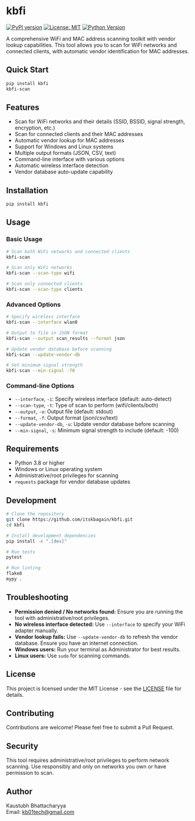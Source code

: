 # kbfi

[![PyPI version](https://img.shields.io/pypi/v/kbfi.svg)](https://pypi.org/project/kbfi/)
[![License: MIT](https://img.shields.io/badge/License-MIT-yellow.svg)](LICENSE)
[![Python Version](https://img.shields.io/pypi/pyversions/kbfi.svg)](https://pypi.org/project/kbfi/)

A comprehensive WiFi and MAC address scanning toolkit with vendor lookup capabilities. This tool allows you to scan for WiFi networks and connected clients, with automatic vendor identification for MAC addresses.

## Quick Start

```bash
pip install kbfi
kbfi-scan
```

## Features

- Scan for WiFi networks and their details (SSID, BSSID, signal strength, encryption, etc.)
- Scan for connected clients and their MAC addresses
- Automatic vendor lookup for MAC addresses
- Support for Windows and Linux systems
- Multiple output formats (JSON, CSV, text)
- Command-line interface with various options
- Automatic wireless interface detection
- Vendor database auto-update capability

## Installation

```bash
pip install kbfi
```

## Usage

### Basic Usage

```bash
# Scan both WiFi networks and connected clients
kbfi-scan

# Scan only WiFi networks
kbfi-scan --scan-type wifi

# Scan only connected clients
kbfi-scan --scan-type clients
```

### Advanced Options

```bash
# Specify wireless interface
kbfi-scan --interface wlan0

# Output to file in JSON format
kbfi-scan --output scan_results --format json

# Update vendor database before scanning
kbfi-scan --update-vendor-db

# Set minimum signal strength
kbfi-scan --min-signal -70
```

### Command-line Options

- `--interface`, `-i`: Specify wireless interface (default: auto-detect)
- `--scan-type`, `-t`: Type of scan to perform (wifi/clients/both)
- `--output`, `-o`: Output file (default: stdout)
- `--format`, `-f`: Output format (json/csv/text)
- `--update-vendor-db`, `-u`: Update vendor database before scanning
- `--min-signal`, `-s`: Minimum signal strength to include (default: -100)

## Requirements

- Python 3.8 or higher
- Windows or Linux operating system
- Administrative/root privileges for scanning
- `requests` package for vendor database updates

## Development

```bash
# Clone the repository
git clone https://github.com/itskbagain/kbfi.git
cd kbfi

# Install development dependencies
pip install -e ".[dev]"

# Run tests
pytest

# Run linting
flake8
mypy .
```

## Troubleshooting

- **Permission denied / No networks found:** Ensure you are running the tool with administrative/root privileges.
- **No wireless interface detected:** Use `--interface` to specify your WiFi adapter manually.
- **Vendor lookup fails:** Use `--update-vendor-db` to refresh the vendor database. Ensure you have an internet connection.
- **Windows users:** Run your terminal as Administrator for best results.
- **Linux users:** Use `sudo` for scanning commands.

## License

This project is licensed under the MIT License - see the [LICENSE](LICENSE) file for details.

## Contributing

Contributions are welcome! Please feel free to submit a Pull Request.

## Security

This tool requires administrative/root privileges to perform network scanning. Use responsibly and only on networks you own or have permission to scan.

## Author

Kaustubh Bhattacharyya  
Email: kb01tech@gmail.com